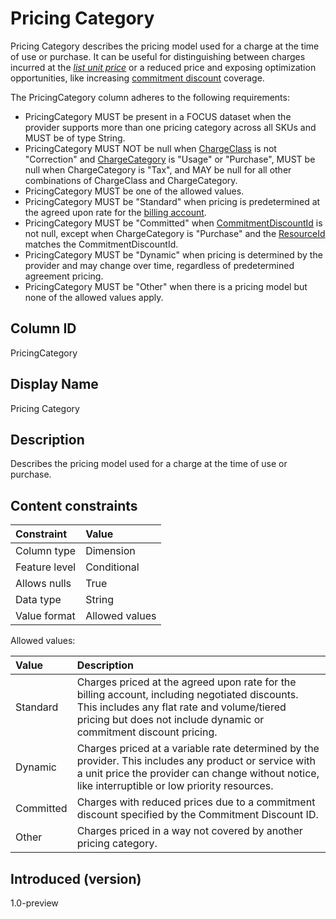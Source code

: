 # Pricing Category

Pricing Category describes the pricing model used for a charge at the time of use or purchase. It can be useful for distinguishing between charges incurred at the [*list unit price*](#glossary:list-unit-price) or a reduced price and exposing optimization opportunities, like increasing [commitment discount](#glossary:commitment-discount) coverage.

The PricingCategory column adheres to the following requirements:

* PricingCategory MUST be present in a FOCUS dataset when the provider supports more than one pricing category across all SKUs and MUST be of type String.
* PricingCategory MUST NOT be null when [ChargeClass](#chargeclass) is not "Correction" and [ChargeCategory](#chargecategory) is "Usage" or "Purchase", MUST be null when ChargeCategory is "Tax", and MAY be null for all other combinations of ChargeClass and ChargeCategory.
* PricingCategory MUST be one of the allowed values.
* PricingCategory MUST be "Standard" when pricing is predetermined at the agreed upon rate for the [billing account](#glossary:billing-account).
* PricingCategory MUST be "Committed" when [CommitmentDiscountId](#commitmentdiscountid) is not null, except when ChargeCategory is "Purchase" and the [ResourceId](#resourceid) matches the CommitmentDiscountId.
* PricingCategory MUST be "Dynamic" when pricing is determined by the provider and may change over time, regardless of predetermined agreement pricing.
* PricingCategory MUST be "Other" when there is a pricing model but none of the allowed values apply.

## Column ID

PricingCategory

## Display Name

Pricing Category

## Description

Describes the pricing model used for a charge at the time of use or purchase.

## Content constraints

| Constraint      | Value          |
| :-------------- | :------------- |
| Column type     | Dimension      |
| Feature level   | Conditional    |
| Allows nulls    | True           |
| Data type       | String         |
| Value format    | Allowed values |

Allowed values:

| Value     | Description                                                                                                                                                                                                              |
| :-------- | :----------------------------------------------------------------------------------------------------------------------------------------------------------------------------------------------------------------------- |
| Standard  | Charges priced at the agreed upon rate for the billing account, including negotiated discounts. This includes any flat rate and volume/tiered pricing but does not include dynamic or commitment discount pricing. |
| Dynamic   | Charges priced at a variable rate determined by the provider. This includes any product or service with a unit price the provider can change without notice, like interruptible or low priority resources.               |
| Committed | Charges with reduced prices due to a commitment discount specified by the Commitment Discount ID.                                                                                                                  |
| Other     | Charges priced in a way not covered by another pricing category.                                                                                                                                                         |

## Introduced (version)

1.0-preview
